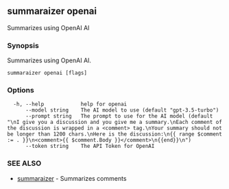 ## summaraizer openai

Summarizes using OpenAI AI

### Synopsis

Summarizes using OpenAI AI.

```
summaraizer openai [flags]
```

### Options

```
  -h, --help            help for openai
      --model string    The AI model to use (default "gpt-3.5-turbo")
      --prompt string   The prompt to use for the AI model (default "\nI give you a discussion and you give me a summary.\nEach comment of the discussion is wrapped in a <comment> tag.\nYour summary should not be longer than 1200 chars.\nHere is the discussion:\n{{ range $comment := . }}\n<comment>{{ $comment.Body }}</comment>\n{{end}}\n")
      --token string    The API Token for OpenAI
```

### SEE ALSO

* [summaraizer](summaraizer.md)	 - Summarizes comments

